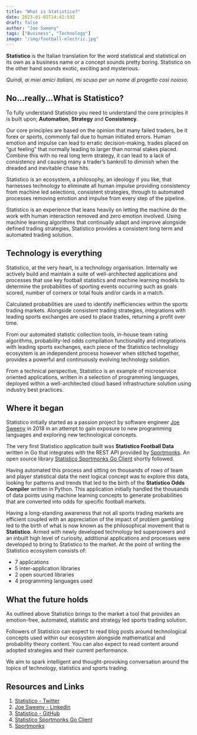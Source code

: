 ```yaml
---
title: "What is Statistico?"
date: 2023-01-02T14:42:53Z
draft: false
author: "Joe Sweeny"
tags: ["Business", "Technology"]
image: "/img/football-electric.jpg"
---
```

**Statistico** is the Italian translation for the word statistical and statistical on its own as a business name or a concept sounds 
pretty boring. Statistico on the other hand sounds exotic, exciting and mysterious. 

*Quindi, ai miei amici italiani, mi scuso per un nome di progetto così noioso.*

## No...really...What is Statistico?
To fully understand Statistico you need to understand the core principles it is built upon; **Automation**, **Strategy** and **Consistency**.

Our core principles are based on the opinion that many failed traders, be it forex or sports, commonly fail due to human initiated errors. 
Human emotion and impulse can lead to erratic decision-making, trades placed on “gut feeling” that normally leading to larger than 
normal stakes placed. Combine this with no real long term strategy, it can lead to a lack of consistency and causing many a trader’s bankroll 
to diminish when the dreaded and inevitable chase hits.

Statistico is an ecosystem, a philosophy, an ideology if you like, that harnesses technology to eliminate all human impulse providing consistency 
from machine led selections, consistent strategies, through to automated processes removing emotion and impulse from every step of the pipeline. 

Statistico is an experience that leans heavily on letting the machine do the work with human interaction removed and zero emotion involved. Using machine 
learning algorithms that continually adapt and improve alongside defined trading strategies, Statistico provides a consistent 
long term and automated trading solution.

## Technology is everything
Statistico, at the very heart, is a technology organisation. Internally we actively build and maintain a suite of well-architected 
applications and processes that use key football statistics and machine learning models to determine the probabilities of 
sporting events occurring such as goals scored, number of corners or total fouls and/or cards  in  a match. 

Calculated probabilities are used to identify inefficiencies within the sports trading markets. Alongside consistent trading strategies, 
integrations with leading sports exchanges are used to place trades, returning a profit over time.

From our automated statistic collection tools, in-house team rating algorithms, probability-led odds compilation functionality and
integrations with leading sports exchanges, each piece of the Statistico technology ecosystem is an independent process however 
when stitched together, provides a powerful and continuously evolving technology solution.

From a technical perspective, Statistico is an example of microservice oriented applications, written in a selection 
of programming languages, deployed within a well-architected cloud based infrastructure solution using industry best practices.

## Where it began
Statistico initially started as a passion project by software engineer [Joe Sweeny](https://www.linkedin.com/in/joe-sweeny/) in 2018
in an attempt to gain exposure to new programming languages and exploring new technological concepts. 

The very first Statistico application built was **Statistico Football Data** written in Go that integrates with the REST API 
provided by [Sportmonks](https://sportmonks.com).
An open source library [Statistico Sportmonks Go Client](https://github.com/statistico/statistico-sportmonks-go-client) shortly followed.

Having automated this process and sitting on thousands of rows of team and player statistical data the next logical concept was to explore
this data, looking for patterns and trends that led to the birth of the **Statistico Odds Compiler** written in Python. 
This application initially handled the thousands of data points using machine learning concepts to generate probabilities that 
are converted into odds for specific football markets.

Having a long-standing awareness that not all sports trading markets are efficient coupled with an appreciation of the impact of problem gambling
led to the birth of what is now known as the philosophical movement that is **Statistico**. Armed with newly developed technology led
superpowers and an inbuilt high level of curiosity, additional applications and processes were developed to bring to Statistico to the market. 
At the point of writing the Statistico ecosystem consists of:

- 7 applications
- 5 inter-application libraries
- 2 open sourced libraries
- 4 programming languages used

## What the future holds
As outlined above Statistico brings to the market a tool that provides an emotion-free, automated, statistic and strategy led sports
trading solution. 

Followers of Statistico can expect to read blog posts around technological concepts used within our ecosystem alongside
mathematical and probability theory content. You can also expect to read content around adopted strategies and their current performance. 

We aim to spark intelligent and thought-provoking conversation around the topics of technology, statistics and sports trading.

## Resources and Links
1. [Statistico - Twitter](https://twitter.com/iamjoesweeny)
2. [Joe Sweeny - Linkedin](https://www.linkedin.com/in/joe-sweeny/)
3. [Statistico - GitHub](https://github.com/statistico)
4. [Statistico Sportmonks Go Client](https://github.com/statistico/statistico-sportmonks-go-client)
5. [Sportmonks](https://sportmonks.com)
